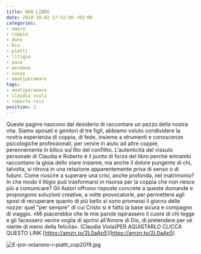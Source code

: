 ```yaml
---
title: NEW LIBRO
date: 2019-10-02 17:51:00 +02:00
categories:
- amore
- coppia
- dono
- Dio
- piatti
- litigio
- pace
- perdono
- sesso
- amatiperamare
tags:
- amatiperamare
- claudia viola
- roberto reis
position: 2
---
```


Queste pagine nascono dal desiderio di raccontare un pezzo della nostra  vita. Siamo sposati e genitori di tre figli, abbiamo voluto condividere la nostra esperienza di coppia, di fede, insieme a strumenti e conoscenze psicologiche professionali, per venire in aiuto ad altre coppie, perennemente in bilico sul filo del conflitto. L'autenticità del vissuto personale di Claudia e Roberto è il punto di forza del libro perché entrambi raccontano la gioia dello stare insieme, ma anche il dolore pungente di chi, talvolta, si ritrova in una relazione apparentemente priva di senso o di futuro. Come riuscire a superare una crisi, anche profonda, nel matrimonio? In che modo il litigio può trasformarsi in risorsa per la coppia che non riesce più a comunicare? Gli Autori offrono risposte concrete a queste domande e propongono soluzioni creative, a volte provocatorie, per permettere agli sposi di recuperare quanto di più bello si sono promessi il giorno delle nozze: quel "per sempre" di cui Cristo si è fatto la base sicura e compagno di viaggio. «Mi piacerebbe che le mie parole ispirassero il cuore di chi legge e gli facessero venire voglia di aprirsi all'Amore di Dio, di pretendere per sé niente di meno della felicità». (Claudia Viola)PER AQUISTARLO CLICCA QUESTO LINK [https://amzn.to/2L0aAp5](https://amzn.to/2L0aAp5)

![E-poi-volarono-i-piatti_cop2019.jpg](/uploads/E-poi-volarono-i-piatti_cop2019.jpg)